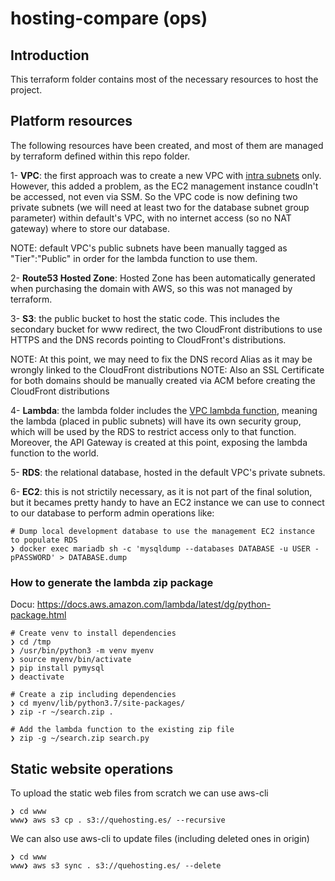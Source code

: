 # hosting-compare (ops)

## Introduction

This terraform folder contains most of the necessary resources to host the project.

## Platform resources

The following resources have been created, and most of them are managed by terraform defined within this repo folder.

1- **VPC**: the first approach was to create a new VPC with [intra subnets](https://registry.terraform.io/modules/terraform-aws-modules/vpc/aws/latest#private-versus-intra-subnets) only. However, this added a problem, as the EC2 management instance coudln't be accessed, not even via SSM.
So the VPC code is now defining two private subnets (we will need at least two for the database subnet group parameter) within default's VPC, with no internet access (so no NAT gateway) where to store our database.

NOTE: default VPC's public subnets have been manually tagged as "Tier":"Public" in order for the lambda function to use them.

2- **Route53 Hosted Zone**: Hosted Zone has been automatically generated when purchasing the domain with AWS, so this was not managed by terraform.

3- **S3**: the public bucket to host the static code. This includes the secondary bucket for www redirect, the two CloudFront distributions to use HTTPS and the DNS records pointing to CloudFront's distributions.

NOTE: At this point, we may need to fix the DNS record Alias as it may be wrongly linked to the CloudFront distributions
NOTE: Also an SSL Certificate for both domains should be manually created via ACM before creating the CloudFront distributions

4- **Lambda**: the lambda folder includes the [VPC lambda function](https://aws.amazon.com/blogs/aws/new-access-resources-in-a-vpc-from-your-lambda-functions/), meaning the lambda (placed in public subnets) will have its own security group, which will be used by the RDS to restrict access only to that function. Moreover, the API Gateway is created at this point, exposing the lambda function to the world.

5- **RDS**: the relational database, hosted in the default VPC's private subnets.

6- **EC2**: this is not strictily necessary, as it is not part of the final solution, but it becames pretty handy to have an EC2 instance we can use to connect to our database to perform admin operations like:

```
# Dump local development database to use the management EC2 instance to populate RDS
❯ docker exec mariadb sh -c 'mysqldump --databases DATABASE -u USER -pPASSWORD' > DATABASE.dump
```


### How to generate the lambda zip package
Docu: https://docs.aws.amazon.com/lambda/latest/dg/python-package.html

```
# Create venv to install dependencies
❯ cd /tmp
❯ /usr/bin/python3 -m venv myenv
❯ source myenv/bin/activate
❯ pip install pymysql
❯ deactivate

# Create a zip including dependencies
❯ cd myenv/lib/python3.7/site-packages/
❯ zip -r ~/search.zip . 

# Add the lambda function to the existing zip file
❯ zip -g ~/search.zip search.py
```

## Static website operations

To upload the static web files from scratch we can use aws-cli
```
❯ cd www
www❯ aws s3 cp . s3://quehosting.es/ --recursive
```

We can also use aws-cli to update files (including deleted ones in origin)
```
❯ cd www
www❯ aws s3 sync . s3://quehosting.es/ --delete
```
